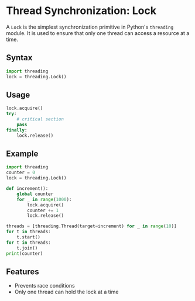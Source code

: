# Thread Synchronization: Lock

A `Lock` is the simplest synchronization primitive in Python's `threading` module. It is used to ensure that only one thread can access a resource at a time.

## Syntax
```python
import threading
lock = threading.Lock()
```

## Usage
```python
lock.acquire()
try:
    # critical section
    pass
finally:
    lock.release()
```

## Example
```python
import threading
counter = 0
lock = threading.Lock()

def increment():
    global counter
    for _ in range(1000):
        lock.acquire()
        counter += 1
        lock.release()

threads = [threading.Thread(target=increment) for _ in range(10)]
for t in threads:
    t.start()
for t in threads:
    t.join()
print(counter)
```

## Features
- Prevents race conditions
- Only one thread can hold the lock at a time
